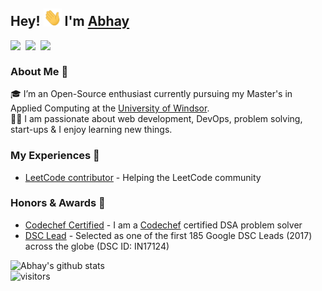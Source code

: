 ## Hey! <img src="https://github.com/alphasingh/alphasingh/blob/main/Hi.gif" width="29px"> I'm [Abhay](https://alphasingh.github.io/) 

<a href="https://www.linkedin.com/in/alphasingh/">
  <img align="left" width="24px" src="https://cdn.jsdelivr.net/npm/simple-icons@v3/icons/linkedin.svg"  />
</a>
<a href="https://www.hackerrank.com/alphasingh/">
  <img align="left" width="24px" src="https://www.svgrepo.com/show/306171/hackerrank.svg"  />
</a>
<a href="https://leetcode.com/alphasingh/">
  <img align="left" width="24px" src="https://upload.wikimedia.org/wikipedia/commons/1/19/LeetCode_logo_black.png"  />
</a>

<br />

### About Me 🚀
🎓 I’m an Open-Source enthusiast currently pursuing my Master's in Applied Computing at the [University of Windsor](https://www.uwindsor.ca/). </br>
👨‍💻  I am passionate about web development, DevOps, problem solving, start-ups & I enjoy learning new things. </br>

### My Experiences 🙌
- [LeetCode contributor](https://github.com/LeetCode-Feedback/LeetCode-Feedback) - Helping the LeetCode community

### Honors & Awards 🏅
- [Codechef Certified](https://drive.google.com/file/d/112-Q6NHqinFacOarijNXNeUxZgncphQg/view) - I am a [Codechef](https://www.codechef.com/) certified DSA problem solver
- [DSC Lead](https://developers.google.com/community/gdsc/leads) - Selected as one of the first 185 Google DSC Leads (2017) across the globe (DSC ID: IN17124)

![Abhay's github stats](https://github-readme-stats.vercel.app/api?username=alphasingh&show_icons=true&hide_border=true)
<br />
![visitors](https://visitor-badge.laobi.icu/badge?page_id=alphasingh.alphasingh)
